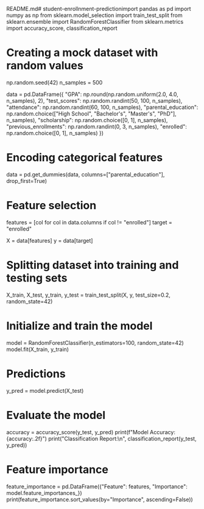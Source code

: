 README.md# student-enrollnment-predictionimport pandas as pd
import numpy as np
from sklearn.model_selection import train_test_split
from sklearn.ensemble import RandomForestClassifier
from sklearn.metrics import accuracy_score, classification_report

# Creating a mock dataset with random values
np.random.seed(42)
n_samples = 500

data = pd.DataFrame({
    "GPA": np.round(np.random.uniform(2.0, 4.0, n_samples), 2),
    "test_scores": np.random.randint(50, 100, n_samples),
    "attendance": np.random.randint(60, 100, n_samples),
    "parental_education": np.random.choice(["High School", "Bachelor's", "Master's", "PhD"], n_samples),
    "scholarship": np.random.choice([0, 1], n_samples),
    "previous_enrollments": np.random.randint(0, 3, n_samples),
    "enrolled": np.random.choice([0, 1], n_samples)
})

# Encoding categorical features
data = pd.get_dummies(data, columns=["parental_education"], drop_first=True)

# Feature selection
features = [col for col in data.columns if col != "enrolled"]
target = "enrolled"

X = data[features]
y = data[target]

# Splitting dataset into training and testing sets
X_train, X_test, y_train, y_test = train_test_split(X, y, test_size=0.2, random_state=42)

# Initialize and train the model
model = RandomForestClassifier(n_estimators=100, random_state=42)
model.fit(X_train, y_train)

# Predictions
y_pred = model.predict(X_test)

# Evaluate the model
accuracy = accuracy_score(y_test, y_pred)
print(f"Model Accuracy: {accuracy:.2f}")
print("Classification Report:\n", classification_report(y_test, y_pred))

# Feature importance
feature_importance = pd.DataFrame({"Feature": features, "Importance": model.feature_importances_})
print(feature_importance.sort_values(by="Importance", ascending=False))
